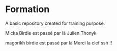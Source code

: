 # Formation

A basic repository created for training purpose.

Micka
Birdie est passé par là
Julien
Thonyk

magorikh
birdie est passé par là
Merci la clef ssh !!
